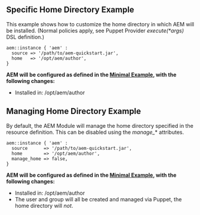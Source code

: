 
## Specific Home Directory Example

This example shows how to customize the home directory in which AEM will be installed. (Normal policies apply, see Puppet Provider _execute(*args)_ DSL definition.)

~~~ puppet
aem::instance { 'aem' :
  source => '/path/to/aem-quickstart.jar',
  home   => '/opt/aem/author',
}
~~~

**AEM will be configured as defined in the [Minimal Example](/docs/aem-instance/Minimal.md), with the following changes:**

* Installed in: /opt/aem/author

## Managing Home Directory Example

By default, the AEM Module will manage the home directory specified in the resource definition. This can be disabled using the *manage_** attributes.

~~~ puppet
aem::instance { 'aem' :
  source      => '/path/to/aem-quickstart.jar',
  home        => '/opt/aem/author',
  manage_home => false,
}
~~~

**AEM will be configured as defined in the [Minimal Example](/docs/aem-instance/Minimal.md), with the following changes:**

* Installed in: /opt/aem/author
* The user and group will all be created and managed via Puppet, the home directory will *not*.
